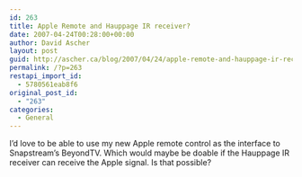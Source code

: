 ```yaml
---
id: 263
title: Apple Remote and Hauppage IR receiver?
date: 2007-04-24T00:28:00+00:00
author: David Ascher
layout: post
guid: http://ascher.ca/blog/2007/04/24/apple-remote-and-hauppage-ir-receiver/
permalink: /?p=263
restapi_import_id:
  - 5780561eab8f6
original_post_id:
  - "263"
categories:
  - General
---
```

I&#8217;d love to be able to use my new Apple remote control as the interface to Snapstream&#8217;s BeyondTV. Which would maybe be doable if the Hauppage IR receiver can receive the Apple signal. Is that possible?